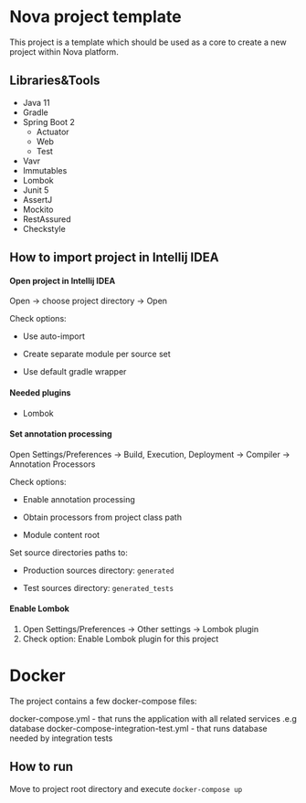 # Nova project template

This project is a template which should be used as a core to create a new project within Nova platform.

## Libraries&Tools
* Java 11
* Gradle
* Spring Boot 2
  - Actuator
  - Web
  - Test
* Vavr
* Immutables
* Lombok
* Junit 5
* AssertJ
* Mockito
* RestAssured
* Checkstyle

## How to import project in Intellij IDEA
#### Open project in Intellij IDEA
Open -> choose project directory -> Open

Check options:

* Use auto-import

* Create separate module per source set

* Use default gradle wrapper

#### Needed plugins

* Lombok 

#### Set annotation processing
Open Settings/Preferences -> Build, Execution, Deployment -> Compiler -> Annotation Processors

Check options:

* Enable annotation processing

* Obtain processors from project class path

* Module content root

Set source directories paths to:

* Production sources directory: ```generated```

* Test sources directory: ```generated_tests```

#### Enable Lombok
1. Open Settings/Preferences -> Other settings -> Lombok plugin
2. Check option: Enable Lombok plugin for this project

# Docker 

The project contains a few docker-compose files:

docker-compose.yml - that runs the application with all related services .e.g database
docker-compose-integration-test.yml - that runs database needed by integration tests

## How to run 

Move to project root directory and execute ```docker-compose up``` 
